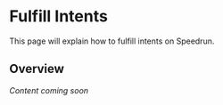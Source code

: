 # Fulfill Intents

This page will explain how to fulfill intents on Speedrun.

## Overview

*Content coming soon*

